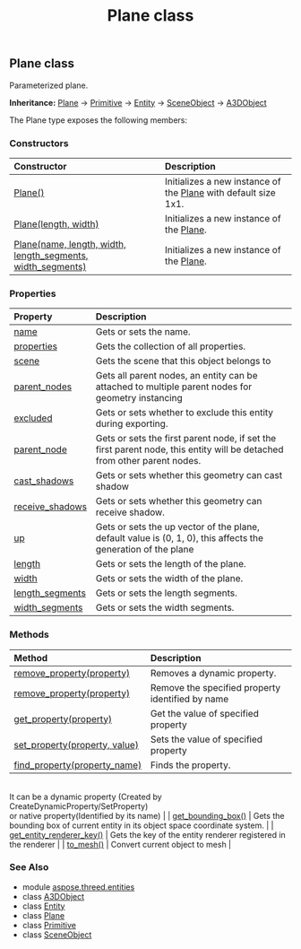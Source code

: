 ﻿---
title: Plane class
second_title: Aspose.3D for Python via .NET API References
description: 
type: docs
weight: 240
url: /python-net/aspose.threed.entities/plane/
is_root: false
---

## Plane class

Parameterized plane.



**Inheritance:** [Plane](/3d/python-net/aspose.threed.entities/plane) → 
[Primitive](/3d/python-net/aspose.threed.entities/primitive) → 
[Entity](/3d/python-net/aspose.threed/entity) → 
[SceneObject](/3d/python-net/aspose.threed/sceneobject) → 
[A3DObject](/3d/python-net/aspose.threed/a3dobject)



The Plane type exposes the following members:

### Constructors
| Constructor | Description |
| :- | :- |
| [Plane()](/3d/python-net/aspose.threed.entities/plane/__init__/#) | Initializes a new instance of the [Plane](/3d/python-net/aspose.threed.entities/plane) with default size 1x1. |
| [Plane(length, width)](/3d/python-net/aspose.threed.entities/plane/__init__/#float-float) | Initializes a new instance of the [Plane](/3d/python-net/aspose.threed.entities/plane). |
| [Plane(name, length, width, length_segments, width_segments)](/3d/python-net/aspose.threed.entities/plane/__init__/#str-float-float-int-int) | Initializes a new instance of the [Plane](/3d/python-net/aspose.threed.entities/plane). |


### Properties
| Property | Description |
| :- | :- |
| [name](/3d/python-net/aspose.threed.entities/plane/name) | Gets or sets the name. |
| [properties](/3d/python-net/aspose.threed.entities/plane/properties) | Gets the collection of all properties. |
| [scene](/3d/python-net/aspose.threed.entities/plane/scene) | Gets the scene that this object belongs to |
| [parent_nodes](/3d/python-net/aspose.threed.entities/plane/parent_nodes) | Gets all parent nodes, an entity can be attached to multiple parent nodes for geometry instancing |
| [excluded](/3d/python-net/aspose.threed.entities/plane/excluded) | Gets or sets whether to exclude this entity during exporting. |
| [parent_node](/3d/python-net/aspose.threed.entities/plane/parent_node) | Gets or sets the first parent node, if set the first parent node, this entity will be detached from other parent nodes. |
| [cast_shadows](/3d/python-net/aspose.threed.entities/plane/cast_shadows) | Gets or sets whether this geometry can cast shadow |
| [receive_shadows](/3d/python-net/aspose.threed.entities/plane/receive_shadows) | Gets or sets whether this geometry can receive shadow. |
| [up](/3d/python-net/aspose.threed.entities/plane/up) | Gets or sets the up vector of the plane, default value is (0, 1, 0), this affects the generation of the plane |
| [length](/3d/python-net/aspose.threed.entities/plane/length) | Gets or sets the length of the plane. |
| [width](/3d/python-net/aspose.threed.entities/plane/width) | Gets or sets the width of the plane. |
| [length_segments](/3d/python-net/aspose.threed.entities/plane/length_segments) | Gets or sets the length segments. |
| [width_segments](/3d/python-net/aspose.threed.entities/plane/width_segments) | Gets or sets the width segments. |


### Methods
| Method | Description |
| :- | :- |
| [remove_property(property)](/3d/python-net/aspose.threed.entities/plane/remove_property/#Property) | Removes a dynamic property. |
| [remove_property(property)](/3d/python-net/aspose.threed.entities/plane/remove_property/#str) | Remove the specified property identified by name |
| [get_property(property)](/3d/python-net/aspose.threed.entities/plane/get_property/#str) | Get the value of specified property |
| [set_property(property, value)](/3d/python-net/aspose.threed.entities/plane/set_property/#str-any) | Sets the value of specified property |
| [find_property(property_name)](/3d/python-net/aspose.threed.entities/plane/find_property/#str) | Finds the property.<br/>It can be a dynamic property (Created by CreateDynamicProperty/SetProperty) <br/>or native property(Identified by its name) |
| [get_bounding_box()](/3d/python-net/aspose.threed.entities/plane/get_bounding_box/#) | Gets the bounding box of current entity in its object space coordinate system. |
| [get_entity_renderer_key()](/3d/python-net/aspose.threed.entities/plane/get_entity_renderer_key/#) | Gets the key of the entity renderer registered in the renderer |
| [to_mesh()](/3d/python-net/aspose.threed.entities/plane/to_mesh/#) | Convert current object to mesh |



### See Also
* module [aspose.threed.entities](..)
* class [A3DObject](/3d/python-net/aspose.threed/a3dobject)
* class [Entity](/3d/python-net/aspose.threed/entity)
* class [Plane](/3d/python-net/aspose.threed.entities/plane)
* class [Primitive](/3d/python-net/aspose.threed.entities/primitive)
* class [SceneObject](/3d/python-net/aspose.threed/sceneobject)
